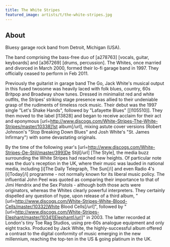 ```yaml
---
title: The White Stripes
featured_image: artists/t/the-white-stripes.jpg
---
```

## About

Bluesy garage rock band from Detroit, Michigan (USA).

The band comprising the bass-free duo of [a278763] [vocals, guitar, keyboards] and [a367269] [drums, percussion]. The Whites, once married and divorced in March 2000, formed their lo-fi garage band in 1997. They officially ceased to perform in Feb 2011.

Previously the guitarist in garage band The Go, Jack White's musical output in this fused twosome was heavily laced with folk blues, country, 60s Britpop and Broadway show tunes. Dressed in minimalist red and white outfits, the Stripes' striking stage presence was allied to their undeniable grasp of the rudiments of timeless rock music. Their debut was the 1997 single "Let's Shake Hands", followed by "Lafayette Blues" [[l105510]]. They then moved to the label [l13828] and began to receive acclaim for their act and eponymous [url=http://www.discogs.com/White-Stripes-The-White-Stripes/master/10338]1st album[/url], mixing astute cover versions (Robert Johnson's "Stop Breaking Down Blues" and Josh White's "St. James Infirmary") with some devastating originals.

By the time of the following year's [url=http://www.discogs.com/White-Stripes-De-Stijl/master/399]De Stijl[/url] [The Style], the media buzz surrounding the White Stripes had reached new heights. Of particular note was the duo's reception in the UK, where their music was lauded in national media, including [i]The Daily Telegraph, The Sun[/i] and even Radio 4's [i]Today[/i] programme - not normally known for its liberal music policy. The influential John Peel was quoted as comparing their importance to that of Jimi Hendrix and the Sex Pistols - although both those acts were originators, whereas the Whites clearly powerful interpreters. They certainly dispelled any question of hype, upon release of a third album, "[url=http://www.discogs.com/White-Stripes-White-Blood-Cells/master/10332]White Blood Cells[/url]", followed by "[url=http://www.discogs.com/White-Stripes-Elephant/master/10341]Elephant[/url]" in 2003. The latter recorded at London's tiny Toe Rag Studios, using pre-60s analogue equipment and only eight tracks. Produced by Jack White, the highly-successful album offered a contrast to the digital conformity of music emerging in the new millennium, reaching the top-ten in the US & going platinum in the UK.

